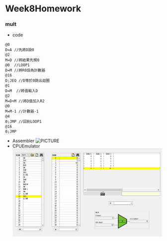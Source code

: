 # Week8Homework
### mult
* code
```
@0
D=A //先將D設0
@2  
M=D //將結果先規0
@0  //LOOP1
D=M //將R0設為計數器
@16
D;JEQ //D等於0跳出迴圈
@1
D=M  //將值輸入D
@2
M=D+M //將D值加入R2
@0
M=M-1 //計數器-1
@4  
0;JMP //回到LOOP1
@16
0;JMP
```
* Assembler
![PICTURE](https://github.com/victor0520/co109a/blob/master/homework/.JPG)
* CPUEmulator
![PICTURE](https://github.com/victor0520/co109a/blob/master/homework/1.JPG)
